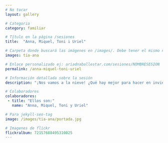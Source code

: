 ```yaml
---
# No tocar
layout: gallery

# Categoria
category: familiar

# Título en la página /sesiones
title:  "Anna, Miquel, Toni i Uriel"

# Carpeta donde buscará las imágenes en /images/. Debe tener el mismo nombre y sin espacios
images: tia-ana

# Enlace personalizado ej: ariadnaballestar.com/sesiones/NOMBRESESION
permalink: /anna-miquel-toni-uriel

# Información detallada sobre la sesión
description: "¡Nos vamos a la nieve! ¿Qué hay mejor para hacer en invierno que aprovechar los días libres para ir a la nieve con los peques? Nos lo pasamos genial, además, nos acompañó Puçeta, una perrita súper buena y cariñosa. Jugamos mucho, nos tiramos en trineo y hasta hicimos un muñeco de nieve. Un día perfecto."

# Colaboradores
colaboradores:
 - title: "Ellos son:"
   name: "Anna, Miquel, Toni y Uriel"

# Para jekyll-seo-tag
image: /images/tia-ana/portada.jpg

# Imagenes de flickr
flickralbum: 72157688495310025
---
```

